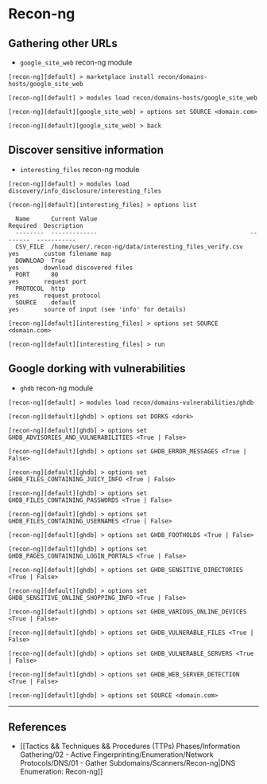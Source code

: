 # Recon-ng

## Gathering other URLs

- `google_site_web` recon-ng module

```
[recon-ng][default] > marketplace install recon/domains-hosts/google_site_web

[recon-ng][default] > modules load recon/domains-hosts/google_site_web

[recon-ng][default][google_site_web] > options set SOURCE <domain.com>

[recon-ng][default][google_site_web] > back
```

## Discover sensitive information

- `interesting_files` recon-ng module

```
[recon-ng][default] > modules load discovery/info_disclosure/interesting_files

[recon-ng][default][interesting_files] > options list

  Name      Current Value                                           Required  Description
  --------  -------------                                           --------  -----------
  CSV_FILE  /home/user/.recon-ng/data/interesting_files_verify.csv  yes       custom filename map
  DOWNLOAD  True                                                    yes       download discovered files
  PORT      80                                                      yes       request port
  PROTOCOL  http                                                    yes       request protocol
  SOURCE    default                                                 yes       source of input (see 'info' for details)

[recon-ng][default][interesting_files] > options set SOURCE <domain.com>

[recon-ng][default][interesting_files] > run
```

## Google dorking with vulnerabilities

- `ghdb` recon-ng module

```
[recon-ng][default] > modules load recon/domains-vulnerabilities/ghdb

[recon-ng][default][ghdb] > options set DORKS <dork>

[recon-ng][default][ghdb] > options set GHDB_ADVISORIES_AND_VULNERABILITIES <True | False>

[recon-ng][default][ghdb] > options set GHDB_ERROR_MESSAGES <True | False>

[recon-ng][default][ghdb] > options set GHDB_FILES_CONTAINING_JUICY_INFO <True | False>

[recon-ng][default][ghdb] > options set GHDB_FILES_CONTAINING_PASSWORDS <True | False>

[recon-ng][default][ghdb] > options set GHDB_FILES_CONTAINING_USERNAMES <True | False>

[recon-ng][default][ghdb] > options set GHDB_FOOTHOLDS <True | False>

[recon-ng][default][ghdb] > options set GHDB_PAGES_CONTAINING_LOGIN_PORTALS <True | False>

[recon-ng][default][ghdb] > options set GHDB_SENSITIVE_DIRECTORIES <True | False>

[recon-ng][default][ghdb] > options set GHDB_SENSITIVE_ONLINE_SHOPPING_INFO <True | False>

[recon-ng][default][ghdb] > options set GHDB_VARIOUS_ONLINE_DEVICES <True | False>

[recon-ng][default][ghdb] > options set GHDB_VULNERABLE_FILES <True | False> 

[recon-ng][default][ghdb] > options set GHDB_VULNERABLE_SERVERS <True | False>

[recon-ng][default][ghdb] > options set GHDB_WEB_SERVER_DETECTION <True | False>

[recon-ng][default][ghdb] > options set SOURCE <domain.com>
```

---
## References

- [[Tactics && Techniques && Procedures (TTPs) Phases/Information Gathering/02 - Active Fingerprinting/Enumeration/Network Protocols/DNS/01 - Gather Subdomains/Scanners/Recon-ng|DNS Enumeration: Recon-ng]]